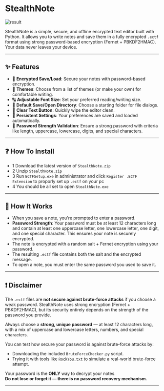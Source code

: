 # StealthNote
![result](https://github.com/user-attachments/assets/9706fabc-eb83-4da7-9670-db3e21e43a8c)

StealthNote is a simple, secure, and offline encrypted text editor built with Python. It allows you to write notes and save them in a fully encrypted `.ectf` format using strong password-based encryption (Fernet + PBKDF2HMAC). Your data never leaves your device.

---

## ✨ Features

- 💾 **Encrypted Save/Load**: Secure your notes with password-based encryption.
- 🌙 **Themes**: Choose from a list of themes (or make your own) for comfortable writing.
- 🔠 **Adjustable Font Size**: Set your preferred reading/writing size.
- 📂 **Default Save/Open Directory**: Choose a starting folder for file dialogs.
- 🧹 **Clear Text Button**: Quickly wipe the editor clean.
- 🔧 **Persistent Settings**: Your preferences are saved and loaded automatically.
- 🔐 **Password Strength Validation**: Ensure a strong password with criteria like length, uppercase, lowercase, digits, and special characters.

---

## ❓ How To Install
- 1 Download the latest version of `StealthNote.zip`
- 2 Unzip `StealthNote.zip`
- 3 Run `ECTFSetup.exe` in administrator and click `Register .ECTF Extension` to proporly set up `.ectf` on your pc
- 4 You should be all set to open `StealthNote.exe`
---

## 🔐 How It Works

- When you save a note, you're prompted to enter a password.
- **Password Strength**: Your password must be at least 12 characters long and contain at least one uppercase letter, one lowercase letter, one digit, and one special character. This ensures your note is securely encrypted.
- The note is encrypted with a random salt + Fernet encryption using your password.
- The resulting `.ectf` file contains both the salt and the encrypted message.
- To open a note, you must enter the same password you used to save it.

---

## ❗ Disclaimer

The `.ectf` files are **not secure against brute-force attacks** if you choose a weak password. StealthNote uses strong encryption (Fernet + PBKDF2HMAC), but its security entirely depends on the strength of the password you provide.

Always choose a **strong, unique password** — at least 12 characters long, with a mix of uppercase and lowercase letters, numbers, and special characters.

You can test how secure your password is against brute-force attacks by:

- Downloading the included `BruteForceChecker.py` script.
- Trying it with tools like [`RockYou.txt`](https://github.com/brannondorsey/naive-hashcat/releases) to simulate a real-world brute-force attempt.

Your password is the **ONLY** way to decrypt your notes.  
**Do not lose or forget it — there is no password recovery mechanism.**

---
